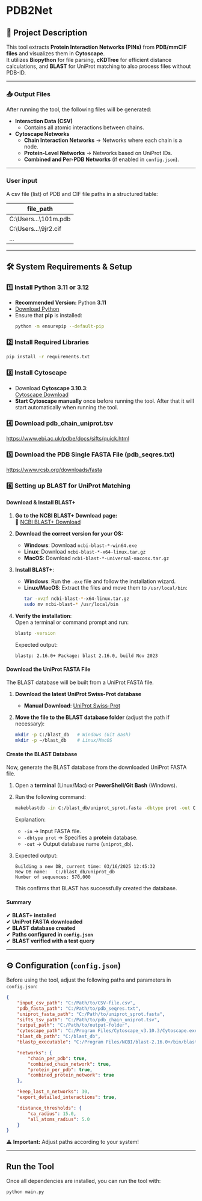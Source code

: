 # PDB2Net

## 📌 Project Description  
This tool extracts **Protein Interaction Networks (PINs)** from **PDB/mmCIF files** and visualizes them in **Cytoscape**.  
It utilizes **Biopython** for file parsing, **cKDTree** for efficient distance calculations, and **BLAST** for UniProt matching to also process files without PDB-ID.

---
### **📤 Output Files**  
After running the tool, the following files will be generated:  
- **Interaction Data (CSV)**
  - Contains all atomic interactions between chains.
- **Cytoscape Networks**
  - **Chain Interaction Networks** → Networks where each chain is a node.
  - **Protein-Level Networks** → Networks based on UniProt IDs.
  - **Combined and Per-PDB Networks** (if enabled in `config.json`).
---
### **User input**  
A csv file (list) of PDB and CIF file paths in a structured table:

| file_path |
|--------|
| C:\Users\...\101m.pdb  |
| C:\Users\...\9jr2.cif  |
| ...  |


---

## 🛠 System Requirements & Setup

### 1️⃣ Install Python **3.11 or 3.12** 
- **Recommended Version:** Python **3.11**  
- [Download Python](https://www.python.org/downloads/)  
- Ensure that **pip** is installed:
  ```bash
  python -m ensurepip --default-pip
  ```

### 2️⃣ Install Required Libraries  
```bash
pip install -r requirements.txt
```

### 3️⃣ Install Cytoscape  
- Download **Cytoscape 3.10.3**:  
  [Cytoscape Download](https://cytoscape.org/download.html)  
- **Start Cytoscape manually** once before running the tool. After that it will start automatically when running the tool.

### 4️⃣ Download pdb_chain_uniprot.tsv
https://www.ebi.ac.uk/pdbe/docs/sifts/quick.html

### 5️⃣ Download the PDB Single FASTA File (pdb_seqres.txt)
https://www.rcsb.org/downloads/fasta

### 6️⃣ Setting up BLAST for UniProt Matching

#### **Download & Install BLAST+**
1. **Go to the NCBI BLAST+ Download page:**  
   🔗 [NCBI BLAST+ Download](https://ftp.ncbi.nlm.nih.gov/blast/executables/blast+/LATEST/)  
2. **Download the correct version for your OS:**
   - **Windows**: Download `ncbi-blast-*-win64.exe`
   - **Linux**: Download `ncbi-blast-*-x64-linux.tar.gz`
   - **MacOS**: Download `ncbi-blast-*-universal-macosx.tar.gz`
3. **Install BLAST+**:
   - **Windows**: Run the `.exe` file and follow the installation wizard.
   - **Linux/MacOS**: Extract the files and move them to `/usr/local/bin`:
     ```bash
     tar -xvzf ncbi-blast-*-x64-linux.tar.gz
     sudo mv ncbi-blast-* /usr/local/bin
     ```

4. **Verify the installation**:  
   Open a terminal or command prompt and run:
   ```bash
   blastp -version
   ```
   Expected output:
   ```
   blastp: 2.16.0+ Package: blast 2.16.0, build Nov 2023
   ```



#### **Download the UniProt FASTA File**
The BLAST database will be built from a UniProt FASTA file.

1. **Download the latest UniProt Swiss-Prot database**
   - **Manual Download**: [UniProt Swiss-Prot](https://www.uniprot.org/uniprotkb?query=reviewed:true)

2. **Move the file to the BLAST database folder** (adjust the path if necessary):
   ```bash
   mkdir -p C:/blast_db   # Windows (Git Bash)
   mkdir -p ~/blast_db    # Linux/MacOS
   ```

#### **Create the BLAST Database**
Now, generate the BLAST database from the downloaded UniProt FASTA file.

1. Open a **terminal** (Linux/Mac) or **PowerShell/Git Bash** (Windows).
2. Run the following command:
   ```bash
   makeblastdb -in C:/blast_db/uniprot_sprot.fasta -dbtype prot -out C:/blast_db/uniprot_db
   ```
   Explanation:
   - `-in` → Input FASTA file.
   - `-dbtype prot` → Specifies a **protein** database.
   - `-out` → Output database name (`uniprot_db`).

3. Expected output:
   ```
   Building a new DB, current time: 03/16/2025 12:45:32
   New DB name:   C:/blast_db/uniprot_db
   Number of sequences: 570,000
   ```
   This confirms that BLAST has successfully created the database.


#### **Summary**
✔ **BLAST+ installed**  
✔ **UniProt FASTA downloaded**  
✔ **BLAST database created**  
✔ **Paths configured in `config.json`**  
✔ **BLAST verified with a test query**  

---

## ⚙️ Configuration (`config.json`)  
Before using the tool, adjust the following paths and parameters in `config.json`:

```json
{
    "input_csv_path": "C:/Path/to/CSV-file.csv",
    "pdb_fasta_path": "C:/Path/to/pdb_seqres.txt",
    "uniprot_fasta_path": "C:/Path/to/uniprot_sprot.fasta",
    "sifts_tsv_path": "C:/Path/to/pdb_chain_uniprot.tsv",
    "output_path": "C:/Path/to/output-folder",
    "cytoscape_path": "C:/Program Files/Cytoscape_v3.10.3/Cytoscape.exe",
    "blast_db_path": "C:/blast_db",
    "blastp_executable": "C:/Program Files/NCBI/blast-2.16.0+/bin/blastp.exe",

    "networks": {
        "chain_per_pdb": true,
        "combined_chain_network": true,
        "protein_per_pdb": true,
        "combined_protein_network": true
    },

    "keep_last_n_networks": 30,
    "export_detailed_interactions": true,

    "distance_thresholds": {
        "ca_radius": 15.0,
        "all_atoms_radius": 5.0
    }
}
```
⚠ **Important:** Adjust paths according to your system!

---

## Run the Tool  

Once all dependencies are installed, you can run the tool with:

```bash
python main.py
```
